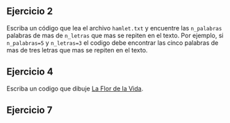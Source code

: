 

## Ejercicio 2

Escriba un código que lea el archivo `hamlet.txt` y encuentre las
`n_palabras` palabras de mas de `n_letras` que mas se repiten en el
texto. 
Por ejemplo, si `n_palabras=5` y `n_letras=3` el codigo debe encontrar
las cinco palabras de mas de tres letras que mas se repiten en el
texto.   

## Ejercicio 4

Escriba un codigo que dibuje [La Flor de la
Vida](https://es.wikipedia.org/wiki/Flor_de_la_Vida).  

## Ejercicio 7




